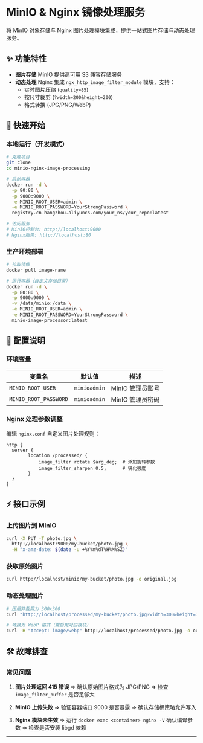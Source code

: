 # MinIO & Nginx 镜像处理服务

将 MinIO 对象存储与 Nginx 图片处理模块集成，提供一站式图片存储与动态处理服务。

## ✨ 功能特性

- **图片存储**
  MinIO 提供高可用 S3 兼容存储服务
- **动态处理**
  Nginx 集成 `ngx_http_image_filter_module` 模块，支持：
  - 实时图片压缩 (`quality=85`)
  - 按尺寸裁剪 (`?width=200&height=200`)
  - 格式转换 (JPG/PNG/WebP)

## 🚀 快速开始

### 本地运行（开发模式）

```bash
# 克隆项目
git clone
cd minio-nginx-image-processing

# 启动容器
docker run -d \
  -p 80:80 \
  -p 9000:9000 \
  -e MINIO_ROOT_USER=admin \
  -e MINIO_ROOT_PASSWORD=YourStrongPassword \
  registry.cn-hangzhou.aliyuncs.com/your_ns/your_repo:latest

# 访问服务
# MinIO控制台: http://localhost:9000
# Nginx服务: http://localhost:80
```

### 生产环境部署

```bash
# 拉取镜像
docker pull image-name

# 运行容器（自定义存储目录）
docker run -d \
  -p 80:80 \
  -p 9000:9000 \
  -v /data/minio:/data \
  -e MINIO_ROOT_USER=admin \
  -e MINIO_ROOT_PASSWORD=YourStrongPassword \
  minio-image-processor:latest
```

## 🔧 配置说明

### 环境变量

| 变量名                  | 默认值         | 描述                          |
|-------------------------|----------------|------------------------------|
| `MINIO_ROOT_USER`       | `minioadmin`   | MinIO 管理员账号             |
| `MINIO_ROOT_PASSWORD`   | `minioadmin`   | MinIO 管理员密码             |

### Nginx 处理参数调整

编辑 `nginx.conf` 自定义图片处理规则：

```nginx
http {
  server {
		location /processed/ {
			image_filter rotate $arg_deg;  # 添加旋转参数
			image_filter_sharpen 0.5;      # 锐化强度
		}
  }
}
```

## ⚡ 接口示例

### 上传图片到 MinIO

```bash
curl -X PUT -T photo.jpg \
  http://localhost:9000/my-bucket/photo.jpg \
  -H "x-amz-date: $(date -u +%Y%m%dT%H%M%SZ)"
```

### 获取原始图片

```bash
curl http://localhost/minio/my-bucket/photo.jpg -o original.jpg
```

### 动态处理图片

```bash
# 压缩并裁剪为 300x300
curl "http://localhost/processed/my-bucket/photo.jpg?width=300&height=300" -o resized.jpg

# 转换为 WebP 格式（需启用对应模块）
curl -H "Accept: image/webp" http://localhost/processed/photo.jpg -o output.webp
```


## 🛠️ 故障排查

### 常见问题

1. **图片处理返回 415 错误**
   ⇒ 确认原始图片格式为 JPG/PNG
   ⇒ 检查 `image_filter_buffer` 是否足够大

2. **MinIO 上传失败**
   ⇒ 验证容器端口 9000 是否暴露
   ⇒ 确认存储桶策略允许写入

3. **Nginx 模块未生效**
   ⇒ 运行 `docker exec <container> nginx -V` 确认编译参数
   ⇒ 检查是否安装 libgd 依赖


---


